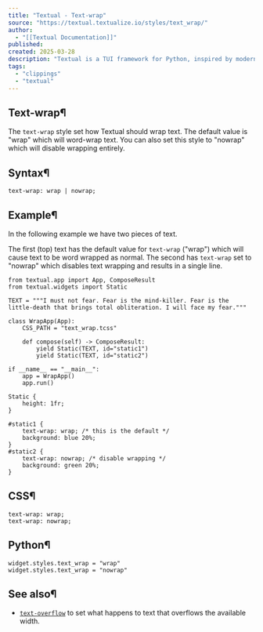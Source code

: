 ```yaml
---
title: "Textual - Text-wrap"
source: "https://textual.textualize.io/styles/text_wrap/"
author:
  - "[[Textual Documentation]]"
published:
created: 2025-03-28
description: "Textual is a TUI framework for Python, inspired by modern web development."
tags:
  - "clippings"
  - "textual"
---
```

## Text-wrap¶

The `text-wrap` style set how Textual should wrap text. The default value is "wrap" which will word-wrap text. You can also set this style to "nowrap" which will disable wrapping entirely.

## Syntax¶

```
text-wrap: wrap | nowrap;
```

## Example¶

In the following example we have two pieces of text.

The first (top) text has the default value for `text-wrap` ("wrap") which will cause text to be word wrapped as normal. The second has `text-wrap` set to "nowrap" which disables text wrapping and results in a single line.

<!-- SVG content removed by SVG Remover -->

```
from textual.app import App, ComposeResult
from textual.widgets import Static

TEXT = """I must not fear. Fear is the mind-killer. Fear is the little-death that brings total obliteration. I will face my fear."""

class WrapApp(App):
    CSS_PATH = "text_wrap.tcss"

    def compose(self) -> ComposeResult:
        yield Static(TEXT, id="static1")
        yield Static(TEXT, id="static2")

if __name__ == "__main__":
    app = WrapApp()
    app.run()
```

```
Static {
    height: 1fr;
}

#static1 {
    text-wrap: wrap; /* this is the default */
    background: blue 20%;
}
#static2 {
    text-wrap: nowrap; /* disable wrapping */
    background: green 20%;
}
```

## CSS¶

```
text-wrap: wrap;
text-wrap: nowrap;
```

## Python¶

```
widget.styles.text_wrap = "wrap"
widget.styles.text_wrap = "nowrap"
```

## See also¶

- [`text-overflow`](https://textual.textualize.io/styles/text_overflow/) to set what happens to text that overflows the available width.